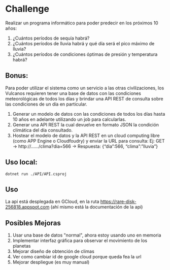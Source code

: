 # Challenge

Realizar un programa informático para poder predecir en los próximos 10 años:
1. ¿Cuántos períodos de sequía habrá?
2. ¿Cuántos períodos de lluvia habrá y qué día será el pico máximo de lluvia?
3. ¿Cuántos períodos de condiciones óptimas de presión y temperatura habrá?
## Bonus:
Para poder utilizar el sistema como un servicio a las otras civilizaciones, los Vulcanos requieren
tener una base de datos con las condiciones meteorológicas de todos los días y brindar una API
REST de consulta sobre las condiciones de un día en particular.
1) Generar un modelo de datos con las condiciones de todos los días hasta 10 años en adelante
utilizando un job para calcularlas.
2) Generar una API REST la cual devuelve en formato JSON la condición climática del día
consultado.
3) Hostear el modelo de datos y la API REST en un cloud computing libre (como APP Engine o
Cloudfoudry) y enviar la URL para consulta:
Ej: GET → http://....../clima?dia=566 → Respuesta: {“dia”:566, “clima”:”lluvia”}

## Uso local:

```shell
dotnet run ./API/API.csproj
```

## Uso 
La api está desplegada en GCloud, en la ruta https://rare-disk-256818.appspot.com (ahí mismo está la documentación de la api)

## Posibles Mejoras
1. Usar una base de datos "normal", ahora estoy usando uno en memoria 
2. Implementar interfaz gráfica para observar el movimiento de los planetas
3. Mejorar diseño de obtención de climas 
4. Ver como cambiar id de google cloud porque queda fea la url
5. Mejorar despliegue (es muy manual)